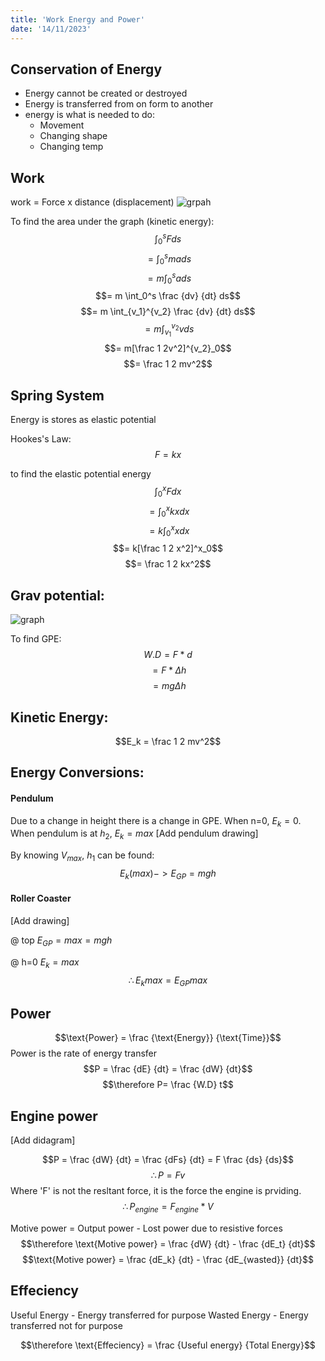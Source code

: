 ```yaml
---
title: 'Work Energy and Power'
date: '14/11/2023'
---
```


## Conservation of Energy
- Energy cannot be created or destroyed
- Energy is transferred from on form to another
- energy is what is needed to do:
  - Movement
  - Changing shape
  - Changing temp
## Work
work = Force x distance (displacement)
![grpah](/img/phys/23.jpeg)

To find the area under the graph (kinetic energy):
$$\int_0^s Fds$$
$$= \int_0^s mads$$
$$= m \int_0^s ads$$
$$= m \int_0^s \frac {dv} {dt} ds$$
$$= m \int_{v_1}^{v_2} \frac {dv} {dt} ds$$
$$= m \int_{v_1}^{v_2} vds$$
$$= m[\frac 1 2v^2]^{v_2}_0$$
$$= \frac 1 2 mv^2$$

## Spring System

Energy is stores as elastic potential

Hookes's Law:
$$F =kx$$

to find the elastic potential energy
$$\int_0^x Fdx$$
$$= \int_0^x kxdx$$
$$= k\int_0^x xdx$$
$$= k[\frac 1 2 x^2]^x_0$$
$$= \frac 1 2 kx^2$$

## Grav potential:

![graph](/img/phys/24.jpeg) 

To find GPE:
$$W.D = F*d$$
$$= F*\Delta h$$
$$= mg \Delta h$$

## Kinetic Energy:
$$E_k = \frac 1 2 mv^2$$

## Energy Conversions:
#### Pendulum

Due to a change in height there is a change in GPE. When n=0, $E_k = 0$. When pendulum is at $h_2$, $E_k = max$
 [Add pendulum drawing]
 
By knowing $V_{max} \text{, }h_1$ can be found:
$$E_k (max) -> E_{GP} = mgh$$

#### Roller Coaster
[Add drawing]

@ top  $E_{GP} = max = mgh$

@ h=0 $E_k=max$
$$\therefore E_kmax=E_{GP}max$$

## Power
$$\text{Power} = \frac {\text{Energy}} {\text{Time}}$$
Power is the rate of energy transfer 
$$P = \frac {dE} {dt} = \frac {dW} {dt}$$
$$\therefore P= \frac {W.D} t$$

## Engine power

[Add didagram]

$$P = \frac {dW} {dt} = \frac {dFs} {dt} = F \frac {ds} {ds}$$
$$\therefore P = Fv$$
Where 'F' is not the resltant force, it is the force the engine is prviding.
$$\therefore P_{engine} = F_{engine} * V$$


Motive power = Output power - Lost power due to resistive forces
$$\therefore \text{Motive power} = \frac {dW} {dt} - \frac {dE_t} {dt}$$
$$\text{Motive power} = \frac {dE_k} {dt} - \frac {dE_{wasted}} {dt}$$

## Effeciency
Useful Energy - Energy transferred for purpose 
Wasted Energy - Energy transferred not for purpose

$$\therefore \text{Effeciency} = \frac {Useful energy} {Total Energy}$$

